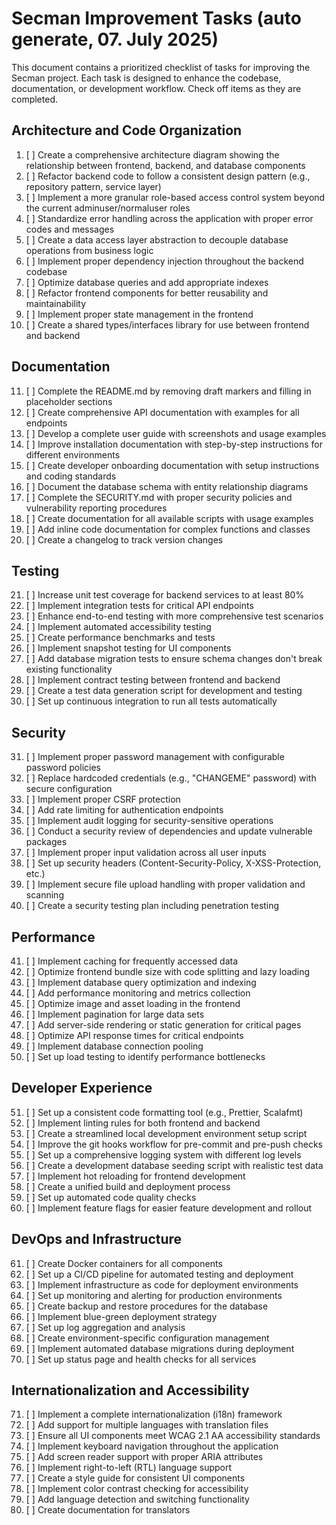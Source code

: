 # Secman Improvement Tasks (auto generate, 07. July 2025)

This document contains a prioritized checklist of tasks for improving the Secman project. Each task is designed to enhance the codebase, documentation, or development workflow. Check off items as they are completed.

## Architecture and Code Organization

1. [ ]  Create a comprehensive architecture diagram showing the relationship between frontend, backend, and database components
2. [ ]  Refactor backend code to follow a consistent design pattern (e.g., repository pattern, service layer)
3. [ ]  Implement a more granular role-based access control system beyond the current adminuser/normaluser roles
4. [ ]  Standardize error handling across the application with proper error codes and messages
5. [ ]  Create a data access layer abstraction to decouple database operations from business logic
6. [ ]  Implement proper dependency injection throughout the backend codebase
7. [ ]  Optimize database queries and add appropriate indexes
8. [ ]  Refactor frontend components for better reusability and maintainability
9. [ ]  Implement proper state management in the frontend
10. [ ]  Create a shared types/interfaces library for use between frontend and backend

## Documentation

11. [ ]  Complete the README.md by removing draft markers and filling in placeholder sections
12. [ ]  Create comprehensive API documentation with examples for all endpoints
13. [ ]  Develop a complete user guide with screenshots and usage examples
14. [ ]  Improve installation documentation with step-by-step instructions for different environments
15. [ ]  Create developer onboarding documentation with setup instructions and coding standards
16. [ ]  Document the database schema with entity relationship diagrams
17. [ ]  Complete the SECURITY.md with proper security policies and vulnerability reporting procedures
18. [ ]  Create documentation for all available scripts with usage examples
19. [ ]  Add inline code documentation for complex functions and classes
20. [ ]  Create a changelog to track version changes

## Testing

21. [ ]  Increase unit test coverage for backend services to at least 80%
22. [ ]  Implement integration tests for critical API endpoints
23. [ ]  Enhance end-to-end testing with more comprehensive test scenarios
24. [ ]  Implement automated accessibility testing
25. [ ]  Create performance benchmarks and tests
26. [ ]  Implement snapshot testing for UI components
27. [ ]  Add database migration tests to ensure schema changes don't break existing functionality
28. [ ]  Implement contract testing between frontend and backend
29. [ ]  Create a test data generation script for development and testing
30. [ ]  Set up continuous integration to run all tests automatically

## Security

31. [ ]  Implement proper password management with configurable password policies
32. [ ]  Replace hardcoded credentials (e.g., "CHANGEME" password) with secure configuration
33. [ ]  Implement proper CSRF protection
34. [ ]  Add rate limiting for authentication endpoints
35. [ ]  Implement audit logging for security-sensitive operations
36. [ ]  Conduct a security review of dependencies and update vulnerable packages
37. [ ]  Implement proper input validation across all user inputs
38. [ ]  Set up security headers (Content-Security-Policy, X-XSS-Protection, etc.)
39. [ ]  Implement secure file upload handling with proper validation and scanning
40. [ ]  Create a security testing plan including penetration testing

## Performance

41. [ ]  Implement caching for frequently accessed data
42. [ ]  Optimize frontend bundle size with code splitting and lazy loading
43. [ ]  Implement database query optimization and indexing
44. [ ]  Add performance monitoring and metrics collection
45. [ ]  Optimize image and asset loading in the frontend
46. [ ]  Implement pagination for large data sets
47. [ ]  Add server-side rendering or static generation for critical pages
48. [ ]  Optimize API response times for critical endpoints
49. [ ]  Implement database connection pooling
50. [ ]  Set up load testing to identify performance bottlenecks

## Developer Experience

51. [ ]  Set up a consistent code formatting tool (e.g., Prettier, Scalafmt)
52. [ ]  Implement linting rules for both frontend and backend
53. [ ]  Create a streamlined local development environment setup script
54. [ ]  Improve the git hooks workflow for pre-commit and pre-push checks
55. [ ]  Set up a comprehensive logging system with different log levels
56. [ ]  Create a development database seeding script with realistic test data
57. [ ]  Implement hot reloading for frontend development
58. [ ]  Create a unified build and deployment process
59. [ ]  Set up automated code quality checks
60. [ ]  Implement feature flags for easier feature development and rollout

## DevOps and Infrastructure

61. [ ]  Create Docker containers for all components
62. [ ]  Set up a CI/CD pipeline for automated testing and deployment
63. [ ]  Implement infrastructure as code for deployment environments
64. [ ]  Set up monitoring and alerting for production environments
65. [ ]  Create backup and restore procedures for the database
66. [ ]  Implement blue-green deployment strategy
67. [ ]  Set up log aggregation and analysis
68. [ ]  Create environment-specific configuration management
69. [ ]  Implement automated database migrations during deployment
70. [ ]  Set up status page and health checks for all services

## Internationalization and Accessibility

71. [ ]  Implement a complete internationalization (i18n) framework
72. [ ]  Add support for multiple languages with translation files
73. [ ]  Ensure all UI components meet WCAG 2.1 AA accessibility standards
74. [ ]  Implement keyboard navigation throughout the application
75. [ ]  Add screen reader support with proper ARIA attributes
76. [ ]  Implement right-to-left (RTL) language support
77. [ ]  Create a style guide for consistent UI components
78. [ ]  Implement color contrast checking for accessibility
79. [ ]  Add language detection and switching functionality
80. [ ]  Create documentation for translators
